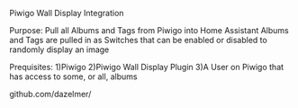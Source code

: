 Piwigo Wall Display Integration

Purpose:
   Pull all Albums and Tags from Piwigo into Home Assistant
   Albums and Tags are pulled in as Switches that can be enabled or disabled to randomly display an image

Prequisites:
   1)Piwigo
   2)Piwigo Wall Display Plugin
   3)A User on Piwigo that has access to some, or all, albums



github.com/dazelmer/
